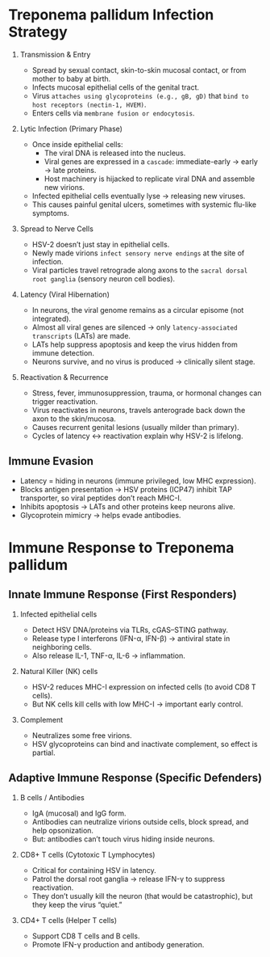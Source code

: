 # Treponema pallidum Infection Strategy

1. Transmission & Entry
   - Spread by sexual contact, skin-to-skin mucosal contact, or from mother to
     baby at birth.
   - Infects mucosal epithelial cells of the genital tract.
   - Virus `attaches using glycoproteins (e.g., gB, gD)` that `bind to host
receptors (nectin-1, HVEM)`.
   - Enters cells via `membrane fusion or endocytosis`.

2. Lytic Infection (Primary Phase)
   - Once inside epithelial cells:
     - The viral DNA is released into the nucleus.
     - Viral genes are expressed in a `cascade`: immediate-early → early → late proteins.
     - Host machinery is hijacked to replicate viral DNA and assemble new virions.
   - Infected epithelial cells eventually lyse → releasing new viruses.
   - This causes painful genital ulcers, sometimes with systemic flu-like symptoms.

3. Spread to Nerve Cells
   - HSV-2 doesn’t just stay in epithelial cells.
   - Newly made virions `infect sensory nerve endings` at the site of infection.
   - Viral particles travel retrograde along axons to the `sacral dorsal root
ganglia` (sensory neuron cell bodies).

4. Latency (Viral Hibernation)
   - In neurons, the viral genome remains as a circular episome (not integrated).
   - Almost all viral genes are silenced → only `latency-associated transcripts`
     (LATs) are made.
   - LATs help suppress apoptosis and keep the virus hidden from immune detection.
   - Neurons survive, and no virus is produced → clinically silent stage.

5. Reactivation & Recurrence
   - Stress, fever, immunosuppression, trauma, or hormonal changes can trigger
     reactivation.
   - Virus reactivates in neurons, travels anterograde back down the axon to
     the skin/mucosa.
   - Causes recurrent genital lesions (usually milder than primary).
   - Cycles of latency ↔ reactivation explain why HSV-2 is lifelong.

## Immune Evasion

- Latency = hiding in neurons (immune privileged, low MHC expression).
- Blocks antigen presentation → HSV proteins (ICP47) inhibit TAP transporter,
  so viral peptides don’t reach MHC-I.
- Inhibits apoptosis → LATs and other proteins keep neurons alive.
- Glycoprotein mimicry → helps evade antibodies.

# Immune Response to Treponema pallidum

## Innate Immune Response (First Responders)

1. Infected epithelial cells
   - Detect HSV DNA/proteins via TLRs, cGAS–STING pathway.
   - Release type I interferons (IFN-α, IFN-β) → antiviral state in neighboring
     cells.
   - Also release IL-1, TNF-α, IL-6 → inflammation.

2. Natural Killer (NK) cells
   - HSV-2 reduces MHC-I expression on infected cells (to avoid CD8 T cells).
   - But NK cells kill cells with low MHC-I → important early control.

3. Complement
   - Neutralizes some free virions.
   - HSV glycoproteins can bind and inactivate complement, so effect is partial.

## Adaptive Immune Response (Specific Defenders)

1. B cells / Antibodies
   - IgA (mucosal) and IgG form.
   - Antibodies can neutralize virions outside cells, block spread, and help
     opsonization.
   - But: antibodies can’t touch virus hiding inside neurons.

2. CD8+ T cells (Cytotoxic T Lymphocytes)
   - Critical for containing HSV in latency.
   - Patrol the dorsal root ganglia → release IFN-γ to suppress reactivation.
   - They don’t usually kill the neuron (that would be catastrophic), but they
     keep the virus “quiet.”

3. CD4+ T cells (Helper T cells)
   - Support CD8 T cells and B cells.
   - Promote IFN-γ production and antibody generation.
